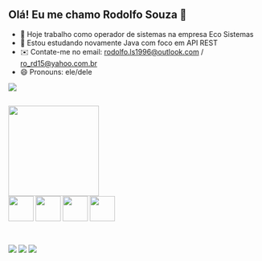 ## Olá! Eu me chamo Rodolfo Souza 👋

- 🔭 Hoje trabalho como operador de sistemas na empresa Eco Sistemas
- 🌱 Estou estudando novamente Java com foco em API REST
- ✉️ Contate-me no email: rodolfo.ls1996@outlook.com / ro_rd15@yahoo.com.br
- 😄 Pronouns: ele/dele

<div>
  <picture>
  <source
    srcset="https://github-readme-stats.vercel.app/api?username=RodolfoSouza96&show_icons=true&theme=blue-green"
    media="(prefers-color-scheme: dark)"
  />
  <source
    srcset="https://github-readme-stats.vercel.app/api?username=RodolfoSouza96&show_icons=true"
    media="(prefers-color-scheme: light), (prefers-color-scheme: no-preference)"
  />
  <img src="https://github-readme-stats.vercel.app/api?username=anuraghazra&show_icons=true" />
</picture>
</div>

##

<div>
  <img height="180em" src="https://github-readme-stats.vercel.app/api/top-langs/?username=RodolfoSOuza96&layout=compact&langs_count=16&theme=blue-green"/><br>
  <img align="center" height="50" width="50" src="https://cdn.jsdelivr.net/gh/devicons/devicon@latest/icons/java/java-original.svg" />
  <img align="center" height="50" width="50" src="https://cdn.jsdelivr.net/gh/devicons/devicon@latest/icons/spring/spring-original.svg" />
  <img align="center" height="50" width="50" src="https://cdn.jsdelivr.net/gh/devicons/devicon@latest/icons/azuresqldatabase/azuresqldatabase-original.svg" />
  <img align="center" height="50" width="50" src="https://cdn.jsdelivr.net/gh/devicons/devicon@latest/icons/python/python-original.svg" />
</div>

##

<div><br>
  <a href="https://www.instagram.com/rodolfo.lsouzaa/" target="_blank"><img src="https://img.shields.io/badge/-Instagram-%23E4405F?style=for-the-badge&logo=instagram&logoColor=white" target="_blank"></a>
 	<a href="https://www.twitch.tv/rodofex" target="_blank"><img src="https://img.shields.io/badge/Twitch-9146FF?style=for-the-badge&logo=twitch&logoColor=white" target="_blank"></a>
  <a href="https://www.linkedin.com/in/rodolfo-souza-0892a5138/" target="_blank"><img src="https://img.shields.io/badge/-LinkedIn-%230077B5?style=for-the-badge&logo=linkedin&logoColor=white" target="_blank"></a> 
</div>
